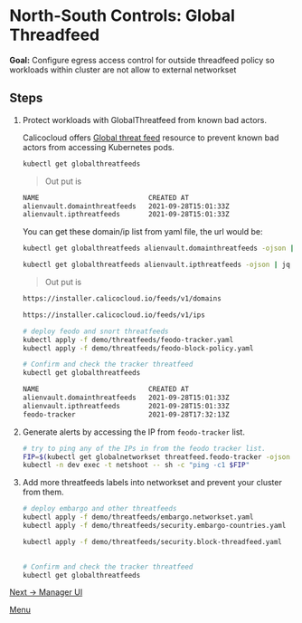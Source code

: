 # North-South Controls: Global Threadfeed

**Goal:** Configure egress access control for outside threadfeed policy so workloads within cluster are not allow to external networkset

## Steps

1. Protect workloads with GlobalThreatfeed from known bad actors.

    Calicocloud offers [Global threat feed](https://docs.tigera.io/reference/resources/globalthreatfeed) resource to prevent known bad actors from accessing Kubernetes pods.

    ```bash
    kubectl get globalthreatfeeds
    ```

    >Out put is 
    ```bash
    NAME                           CREATED AT
    alienvault.domainthreatfeeds   2021-09-28T15:01:33Z
    alienvault.ipthreatfeeds       2021-09-28T15:01:33Z
    ```

    You can get these domain/ip list from yaml file, the url would be:

    ```bash
    kubectl get globalthreatfeeds alienvault.domainthreatfeeds -ojson | jq -r '.spec.pull.http.url'

    kubectl get globalthreatfeeds alienvault.ipthreatfeeds -ojson | jq -r '.spec.pull.http.url'
    ```

    >Out put is 
    ```bash
    https://installer.calicocloud.io/feeds/v1/domains

    https://installer.calicocloud.io/feeds/v1/ips
    ```


    ```bash
    # deploy feodo and snort threatfeeds
    kubectl apply -f demo/threatfeeds/feodo-tracker.yaml
    kubectl apply -f demo/threatfeeds/feodo-block-policy.yaml

    # Confirm and check the tracker threatfeed
    kubectl get globalthreatfeeds 

    ```

    ```bash
    NAME                           CREATED AT
    alienvault.domainthreatfeeds   2021-09-28T15:01:33Z
    alienvault.ipthreatfeeds       2021-09-28T15:01:33Z
    feodo-tracker                  2021-09-28T17:32:13Z
    ```
    
2. Generate alerts by accessing the IP from `feodo-tracker` list. 

    ```bash
    # try to ping any of the IPs in from the feodo tracker list.
    FIP=$(kubectl get globalnetworkset threatfeed.feodo-tracker -ojson | jq -r '.spec.nets[0]' | sed -e 's/^"//' -e 's/"$//' -e 's/\/32//')
    kubectl -n dev exec -t netshoot -- sh -c "ping -c1 $FIP"
    ```

3. Add more threatfeeds labels into networkset and prevent your cluster from them.

    ```bash
    # deploy embargo and other threatfeeds
    kubectl apply -f demo/threatfeeds/embargo.networkset.yaml
    kubectl apply -f demo/threatfeeds/security.embargo-countries.yaml
    
    kubectl apply -f demo/threatfeeds/security.block-threadfeed.yaml
  

    # Confirm and check the tracker threatfeed
    kubectl get globalthreatfeeds 

    ```


[Next -> Manager UI](../modules/manager-ui.md)

[Menu](../README.md)
